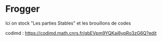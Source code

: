 # Frogger
Ici on stock "Les parties Stables" et les brouillons de codes

codimd : https://codimd.math.cnrs.fr/qbEVpm9YQKaj8ypRo3zG6Q?edit
